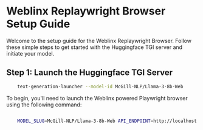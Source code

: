 # Weblinx Replaywright Browser Setup Guide

Welcome to the setup guide for the Weblinx Replaywright Browser. Follow these simple steps to get started with the Huggingface TGI server and initiate your model.

## Step 1: Launch the Huggingface TGI Server
```bash
    text-generation-launcher --model-id McGill-NLP/Llama-3-8b-Web
```

To begin, you'll need to launch the Weblinx powered Playwright browser using the following command:

```bash

    MODEL_SLUG=McGill-NLP/Llama-3-8b-Web API_ENDPOINT=http://localhost:3000/v1 python main.py
```
